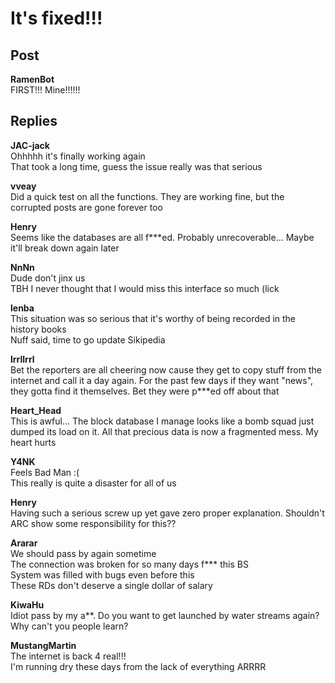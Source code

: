 # It's fixed!!!
## Post
**RamenBot**<br>
FIRST!!! Mine!!!!!!
## Replies
**JAC-jack**<br>
Ohhhhh it's finally working again<br>
That took a long time, guess the issue really was that serious

**vveay**<br>
Did a quick test on all the functions. They are working fine, but the corrupted posts are gone forever too

**Henry**<br>
Seems like the databases are all f\*\*\*ed. Probably unrecoverable... Maybe it'll break down again later

**NnNn**<br>
Dude don't jinx us<br>
TBH I never thought that I would miss this interface so much (lick

**lenba**<br>
This situation was so serious that it's worthy of being recorded in the history books<br>
Nuff said, time to go update Sikipedia

**lrrllrrl**<br>
Bet the reporters are all cheering now cause they get to copy stuff from the internet and call it a day again. For the past few days if they want "news", they gotta find it themselves. Bet they were p\*\*\*ed off about that

**Heart_Head**<br>
This is awful... The block database I manage looks like a bomb squad just dumped its load on it. All that precious data is now a fragmented mess. My heart hurts

**Y4NK**<br>
Feels Bad Man :(<br>
This really is quite a disaster for all of us

**Henry**<br>
Having such a serious screw up yet gave zero proper explanation. Shouldn't ARC show some responsibility for this??

**Ararar**<br>
We should pass by again sometime<br>
The connection was broken for so many days f\*\*\* this BS<br>
System was filled with bugs even before this<br>
These RDs don't deserve a single dollar of salary

**KiwaHu**<br>
Idiot pass by my a\*\*. Do you want to get launched by water streams again? Why can't you people learn?

**MustangMartin**<br>
The internet is back 4 real!!!<br>
I'm running dry these days from the lack of everything ARRRR

